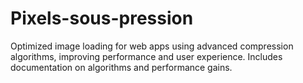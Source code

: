 # Pixels-sous-pression
Optimized image loading for web apps using advanced compression algorithms, improving performance and user experience. Includes documentation on algorithms and performance gains.
